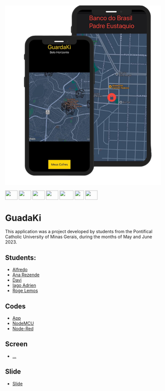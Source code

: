 ![interface](https://github.com/Miukiyn/GuadaKi/blob/main/guardaki-interface.png)
<div>
  <img aling="center" alt="" height="30" width="40" src="https://cdn.jsdelivr.net/gh/devicons/devicon/icons/xcode/xcode-original.svg"/>
  <img aling="center" alt="" height="30" width="40" src="https://cdn.jsdelivr.net/gh/devicons/devicon/icons/apple/apple-original.svg"/>
  <img aling="center" alt="" height="30" width="40" src="https://cdn.jsdelivr.net/gh/devicons/devicon/icons/swift/swift-original.svg"/>
  <img aling="center" alt="" height="30" width="40" src="https://cdn.jsdelivr.net/gh/devicons/devicon/icons/cplusplus/cplusplus-original.svg"/>
  <img aling="center" alt="" height="30" width="45" src="https://3868274136-files.gitbook.io/~/files/v0/b/gitbook-legacy-files/o/assets%2F-LpXqB3J1BMD5s4OpYSg%2F-LpXslUdklMPEtHLTfE2%2F-LpXt-jt9761qMH3KcKY%2Fnodemcu.png?generation=1569322235825108&alt=media"/>
  <img aling="center" alt="" height="30" width="30" src="https://nodered.org/about/resources/media/node-red-hexagon.png"/>
  <img aling="center" alt="" height="30" width="40" src="https://logospng.org/download/ibm/logo-ibm-2048.png"/>
</div>



# GuadaKi
This application was a project developed by students from the Pontifical Catholic University of Minas Gerais, during the months of May and June 2023.

## Students:
- [Alfredo](...)  
- [Ana Rezende](...)  
- [Davi](...)  
- [Iago Adrien](https://github.com/Miukiyn)  
- [Roge Lemos](...)  

## Codes
- [App](...)  
- [NodeMCU](...)  
- [Node-Red](...)  

## Screen
- [...](...)  

## Slide
- [Slide](...)  
